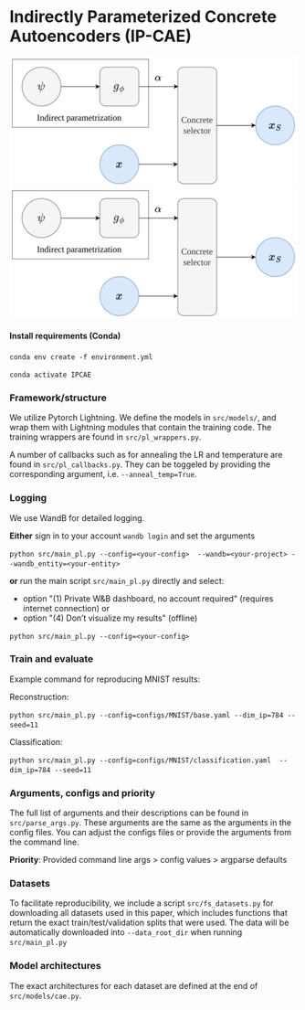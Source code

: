 # Indirectly Parameterized Concrete Autoencoders (IP-CAE)

![Indirect parametrization](./imgs/indirect.svg#gh-light-mode-only)
![Indirect parametrization](./imgs/indirect_bg.svg#gh-dark-mode-only)

#### Install requirements (Conda)
`conda env create -f environment.yml`

`conda activate IPCAE`

### Framework/structure
We utilize Pytorch Lightning. We define the models in `src/models/`, and wrap them with Lightning modules that contain the training code. The training wrappers are found in `src/pl_wrappers.py`.

A number of callbacks such as for annealing the LR and temperature are found in `src/pl_callbacks.py`. They can be toggeled by providing the corresponding argument, i.e. `--anneal_temp=True`.

### Logging
We use WandB for detailed logging.

**Either** sign in to your account
`wandb login`
and set the arguments

`python src/main_pl.py --config=<your-config>  --wandb=<your-project> --wandb_entity=<your-entity>`

**or** run the main script `src/main_pl.py` directly and select:
* option "(1) Private W&B dashboard, no account required" (requires internet connection)
or
* option "(4) Don’t visualize my results" (offline)

`python src/main_pl.py --config=<your-config>`

### Train and evaluate
Example command for reproducing MNIST results:

Reconstruction:

`python src/main_pl.py --config=configs/MNIST/base.yaml --dim_ip=784 --seed=11`

Classification:

`python src/main_pl.py --config=configs/MNIST/classification.yaml  --dim_ip=784 --seed=11`



### Arguments, configs and priority
The full list of arguments and their descriptions can be found in `src/parse_args.py`. These arguments are the same as the arguments in the config files. You can adjust the configs files or provide the arguments from the command line.

**Priority**: Provided command line args > config values > argparse defaults

### Datasets
To facilitate reproducibility, we include a script `src/fs_datasets.py` for downloading all datasets used in this paper, which includes functions that return the exact train/test/validation splits that were used. The data will be automatically downloaded into `--data_root_dir` when running `src/main_pl.py`

### Model architectures
The exact architectures for each dataset are defined at the end of `src/models/cae.py`.
